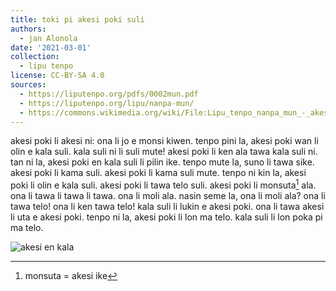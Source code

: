 ```yaml
---
title: toki pi akesi poki suli
authors:
  - jan Alonola
date: '2021-03-01'
collection:
  - lipu tenpo
license: CC-BY-SA 4.0
sources:
  - https://liputenpo.org/pdfs/0002mun.pdf
  - https://liputenpo.org/lipu/nanpa-mun/
  - https://commons.wikimedia.org/wiki/File:Lipu_tenpo_nanpa_mun_-_akesi_en_kala.png
---
```


akesi poki li akesi ni: ona li jo e monsi kiwen. tenpo pini la, akesi poki wan li olin e kala suli. kala suli ni li suli mute! akesi poki li ken ala tawa kala suli ni. tan ni la, akesi poki en kala suli li pilin ike. tenpo mute la, suno li tawa sike. akesi poki li kama suli. akesi poki li kama suli mute. tenpo ni kin la, akesi poki li olin e kala suli. akesi poki li tawa telo suli. akesi poki li monsuta[^1] ala. ona li tawa li tawa li tawa. ona li moli ala. nasin seme la, ona li moli ala? ona li tawa telo! ona li ken tawa telo! kala suli li lukin e akesi poki. ona li tawa akesi li uta e akesi poki. tenpo ni la, akesi poki li lon ma telo. kala suli li lon poka pi ma telo.

![akesi en kala](https://upload.wikimedia.org/wikipedia/commons/e/e7/Lipu_tenpo_nanpa_mun_-_akesi_en_kala.png)

[^1]: monsuta = akesi ike